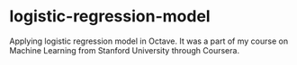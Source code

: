 # logistic-regression-model
Applying logistic regression model in Octave.
It was a part of my course on Machine Learning from Stanford University through Coursera.
